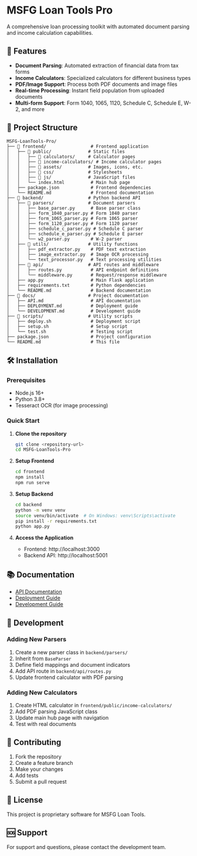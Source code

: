 # MSFG Loan Tools Pro

A comprehensive loan processing toolkit with automated document parsing and income calculation capabilities.

## 🚀 Features

- **Document Parsing**: Automated extraction of financial data from tax forms
- **Income Calculators**: Specialized calculators for different business types
- **PDF/Image Support**: Process both PDF documents and image files
- **Real-time Processing**: Instant field population from uploaded documents
- **Multi-form Support**: Form 1040, 1065, 1120, Schedule C, Schedule E, W-2, and more

## 📁 Project Structure

```
MSFG-LoanTools-Pro/
├── 📁 frontend/                 # Frontend application
│   ├── 📁 public/              # Static files
│   │   ├── 📁 calculators/     # Calculator pages
│   │   ├── 📁 income-calculators/ # Income calculator pages
│   │   ├── 📁 assets/          # Images, icons, etc.
│   │   ├── 📁 css/             # Stylesheets
│   │   ├── 📁 js/              # JavaScript files
│   │   └── index.html          # Main hub page
│   ├── package.json            # Frontend dependencies
│   └── README.md               # Frontend documentation
├── 📁 backend/                 # Python backend API
│   ├── 📁 parsers/             # Document parsers
│   │   ├── base_parser.py      # Base parser class
│   │   ├── form_1040_parser.py # Form 1040 parser
│   │   ├── form_1065_parser.py # Form 1065 parser
│   │   ├── form_1120_parser.py # Form 1120 parser
│   │   ├── schedule_c_parser.py # Schedule C parser
│   │   ├── schedule_e_parser.py # Schedule E parser
│   │   └── w2_parser.py        # W-2 parser
│   ├── 📁 utils/               # Utility functions
│   │   ├── pdf_extractor.py    # PDF text extraction
│   │   ├── image_extractor.py  # Image OCR processing
│   │   └── text_processor.py   # Text processing utilities
│   ├── 📁 api/                 # API routes and middleware
│   │   ├── routes.py           # API endpoint definitions
│   │   └── middleware.py       # Request/response middleware
│   ├── app.py                  # Main Flask application
│   ├── requirements.txt        # Python dependencies
│   └── README.md               # Backend documentation
├── 📁 docs/                    # Project documentation
│   ├── API.md                  # API documentation
│   ├── DEPLOYMENT.md           # Deployment guide
│   └── DEVELOPMENT.md          # Development guide
├── 📁 scripts/                 # Utility scripts
│   ├── deploy.sh               # Deployment script
│   ├── setup.sh                # Setup script
│   └── test.sh                 # Testing script
├── package.json                # Project configuration
└── README.md                   # This file
```

## 🛠️ Installation

### Prerequisites
- Node.js 16+ 
- Python 3.8+
- Tesseract OCR (for image processing)

### Quick Start

1. **Clone the repository**
   ```bash
   git clone <repository-url>
   cd MSFG-LoanTools-Pro
   ```

2. **Setup Frontend**
   ```bash
   cd frontend
   npm install
   npm run serve
   ```

3. **Setup Backend**
   ```bash
   cd backend
   python -m venv venv
   source venv/bin/activate  # On Windows: venv\Scripts\activate
   pip install -r requirements.txt
   python app.py
   ```

4. **Access the Application**
   - Frontend: http://localhost:3000
   - Backend API: http://localhost:5001

## 📚 Documentation

- [API Documentation](docs/API.md)
- [Deployment Guide](docs/DEPLOYMENT.md)
- [Development Guide](docs/DEVELOPMENT.md)

## 🔧 Development

### Adding New Parsers

1. Create a new parser class in `backend/parsers/`
2. Inherit from `BaseParser`
3. Define field mappings and document indicators
4. Add API route in `backend/api/routes.py`
5. Update frontend calculator with PDF parsing

### Adding New Calculators

1. Create HTML calculator in `frontend/public/income-calculators/`
2. Add PDF parsing JavaScript class
3. Update main hub page with navigation
4. Test with real documents

## 🤝 Contributing

1. Fork the repository
2. Create a feature branch
3. Make your changes
4. Add tests
5. Submit a pull request

## 📄 License

This project is proprietary software for MSFG Loan Tools.

## 🆘 Support

For support and questions, please contact the development team.





